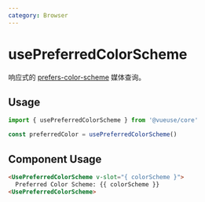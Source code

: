 ```yaml
---
category: Browser
---
```


# usePreferredColorScheme

响应式的 [prefers-color-scheme](https://developer.mozilla.org/en-US/docs/Web/CSS/@media/prefers-color-scheme) 媒体查询。

## Usage

```js
import { usePreferredColorScheme } from '@vueuse/core'

const preferredColor = usePreferredColorScheme()
```

## Component Usage

```html
<UsePreferredColorScheme v-slot="{ colorScheme }">
  Preferred Color Scheme: {{ colorScheme }}
<UsePreferredColorScheme>
```
